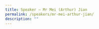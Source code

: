 ```yaml
---
title: Speaker – Mr Mei (Arthur) Jian
permalink: /speakers/mr-mei-arthur-jian/
description: ""
---
```

